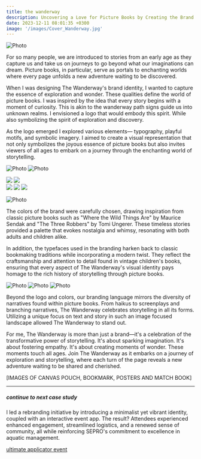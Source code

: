 ```yaml
---
title: the wanderway
description: Uncovering a Love for Picture Books by Creating the Brand Identity & Marketing Plan.
date: 2023-12-11 08:01:35 +0300
image: '/images/Cover_Wanderway.jpg'
---
```


![Photo](/images/Wander-Cover.png#wide)


For so many people, we are introduced to stories from an early age as they capture us and take us on journeys to go beyond what our imaginations can dream. Picture books, in particular, serve as portals to enchanting worlds where every page unfolds a new adventure waiting to be discovered.

When I was designing The Wanderway's brand identity, I wanted to capture the essence of exploration and wonder. These qualities define the world of picture books. I was inspired by the idea that every story begins with a moment of curiosity. This is akin to the wanderway path signs guide us into unknown realms. I envisioned a logo that would embody this spirit. While also symbolizing the spirit of exploration and discovery.

As the logo emerged I explored various elements— typography, playful motifs, and symbolic imagery. I aimed to create a visual representation that not only symbolizes the joyous essence of picture books but also invites viewers of all ages to embark on a journey through the enchanting world of storytelling.

![Photo](/images/Wander-Images-05.png)
![Photo](/images/Wander-Images-06.png)
<div class="page__gallery__wrapper">
  <div class="page__gallery__images">
    <img src= /images/Wander-Images-07.png loading="lazy">
    <img src= /images/Wander-Images-08.png loading="lazy">
  </div>
</div>
<div class="page__gallery__wrapper">
  <div class="page__gallery__images">
    <img src= /images/Wander-Images-10.png loading="lazy">
    <img src= /images/Wander-Images-11.png loading="lazy">
    <img src= /images/Wander-Images-12.png loading="lazy">
  </div>
</div>

![Photo](/images/Wander-Images-13.png)


The colors of the brand were carefully chosen, drawing inspiration from classic picture books such as "Where the Wild Things Are" by Maurice Sendak and "The Three Robbers" by Tomi Ungerer. These timeless stories provided a palette that evokes nostalgia and whimsy, resonating with both adults and children alike.

In addition, the typefaces used in the branding harken back to classic bookmaking traditions while incorporating a modern twist. They reflect the craftsmanship and attention to detail found in vintage children's books, ensuring that every aspect of The Wanderway's visual identity pays homage to the rich history of storytelling through picture books.

![Photo](/images/Wander-Images-09.png#wide)
![Photo](/images/Wander-Images-01.png)
![Photo](/images/Wander-Images-02.png)


Beyond the logo and colors, our branding language mirrors the diversity of narratives found within picture books. From haikus to screenplays and branching narratives, The Wanderway celebrates storytelling in all its forms. Utilizing a unique focus on text and story in such an image focused landscape allowed The Wanderway to stand out. 

For me, The Wanderway is more than just a brand—it's a celebration of the transformative power of storytelling. It's about sparking imagination. It's about fostering empathy. It's about creating moments of wonder. These moments touch all ages. Join The Wanderway as it embarks on a journey of exploration and storytelling, where each turn of the page reveals a new adventure waiting to be shared and cherished.

[IMAGES OF CANVAS POUCH, BOOKMARK, POSTERS AND MATCH BOOK]

---

##### continue to next case study
I led a rebranding initiative by introducing a minimalist yet vibrant identity, coupled with an interactive event app. The result? Attendees experienced enhanced engagement, streamlined logistics, and a renewed sense of community, all while reinforcing SEPRO's commitment to excellence in aquatic management.

<a href="https://keilub.com/projects/2-steward/">ultimate applicator event</a>

